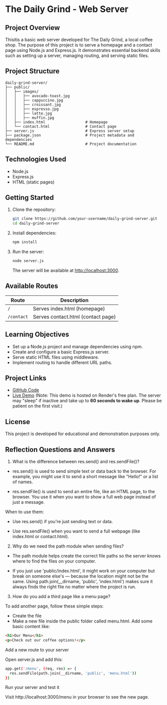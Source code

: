 # The Daily Grind - Web Server



## Project Overview
Thisitis a basic web server developed for The Daily Grind, a local coffee shop. The purpose of this project is to serve a homepage and a contact page using Node.js and Express.js. It demonstrates essential backend skills such as setting up a server, managing routing, and serving static files.

## Project Structure
```
daily-grind-server/
├── public/
│   ├── images/
│   │   ├── avocado-toast.jpg
│   │   ├── cappuccino.jpg
│   │   ├── croissant.jpg
│   │   ├── espresso.jpg
│   │   ├── latte.jpg
│   │   ├── muffin.jpg
│   ├── index.html                  # Homepage
│   └── contact.html                # Contact page
├── server.js                       # Express server setup
├── package.json                    # Project metadata and dependencies
└── README.md                       # Project documentation
```

## Technologies Used
- Node.js
- Express.js
- HTML (static pages)

## Getting Started
1. Clone the repository:
   ```bash
   git clone https://github.com/your-username/daily-grind-server.git
   cd daily-grind-server
   ```
2. Install dependencies:
   ```bash
   npm install
   ```
3. Run the server:
   ```bash
   node server.js
   ```
   The server will be available at [http://localhost:3000](http://localhost:3000).

## Available Routes
| Route      | Description                        |
|------------|------------------------------------|
| `/`        | Serves index.html (homepage)       |
| `/contact` | Serves contact.html (contact page) |

## Learning Objectives
- Set up a Node.js project and manage dependencies using npm.
- Create and configure a basic Express.js server.
- Serve static HTML files using middleware.
- Implement routing to handle different URL paths.

## Project Links
- [GitHub Code](https://github.com/BulutHamali/The-Daily-Grind)
- [Live Demo](https://the-daily-grind-lnpd.onrender.com/#menu) (Note: This demo is hosted on Render's free plan. The server may "sleep" if inactive and take up to **60 seconds to wake up**. Please be patient on the first visit.)

## License
This project is developed for educational and demonstration purposes only.

## Reflection Questions and Answers

1. What is the difference between res.send() and res.sendFile()?


- res.send() is used to send simple text or data back to the browser. For example, you might use it to send a short message like "Hello!" or a list of names.

- res.sendFile() is used to send an entire file, like an HTML page, to the browser. You use it when you want to show a full web page instead of just a message.

When to use them:

- Use res.send() if you're just sending text or data.

- Use res.sendFile() when you want to send a full webpage (like index.html or contact.html).

2. Why do we need the path module when sending files?

- The path module helps create the correct file paths so the server knows where to find the files on your computer.

- If you just use 'public/index.html', it might work on your computer but break on someone else's — because the location might not be the same. Using path.join(__dirname, 'public', 'index.html') makes sure it always finds the right file no matter where the project is run.

3. How do you add a third page like a menu page?

To add another page, follow these simple steps:

- Create the file
- Make a new file inside the public folder called menu.html. Add some basic content like:
```html
<h1>Our Menu</h1>
<p>Check out our coffee options!</p>
```
Add a new route to your server

Open server.js and add this:

```bash
app.get('/menu', (req, res) => {
  res.sendFile(path.join(__dirname, 'public', 'menu.html'))
})
```
Run your server and test it

Visit http://localhost:3000/menu in your browser to see the new page.

